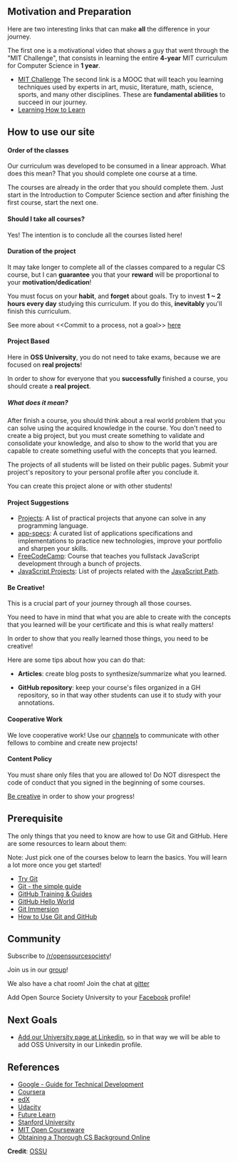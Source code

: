 ## Motivation and Preparation

Here are two interesting links that can make **all** the difference in your journey.

The first one is a motivational video that shows a guy that went through the "MIT Challenge", that consists in learning the entire **4-year** MIT curriculum for Computer Science in **1 year**.
  - [MIT Challenge](http://www.scotthyoung.com/blog/myprojects/mit-challenge-2/)
The second link is a MOOC that will teach you learning techniques used by experts in art, music, literature, math, science, sports, and many other disciplines. These are **fundamental abilities** to succeed in our journey.
  - [Learning How to Learn](https://www.coursera.org/learn/learning-how-to-learn)

## How to use our site

#### Order of the classes

Our curriculum was developed to be consumed in a linear approach. What does this mean? That you should complete one course at a time.

The courses are already in the order that you should complete them. Just start in the Introduction to Computer Science section and after finishing the first course, start the next one.

#### Should I take all courses?

Yes! The intention is to conclude all the courses listed here!

#### Duration of the project

It may take longer to complete all of the classes compared to a regular CS course, but I can **guarantee** you that your **reward** will be proportional to your **motivation/dedication**!

You must focus on your **habit**, and **forget** about goals. Try to invest **1 ~ 2 hours every day** studying this curriculum. If you do this, **inevitably** you'll finish this curriculum.

See more about <<Commit to a process, not a goal>> [here](http://jamesclear.com/goals-systems)

#### Project Based

Here in **OSS University**, you do not need to take exams, because we are focused on **real projects**!

In order to show for everyone that you **successfully** finished a course, you should create a **real project**.

##### What does it mean?

After finish a course, you should think about a real world problem that you can solve using the acquired knowledge in the course. You don't need to create a big project, but you must create something to validate and consolidate your knowledge, and also to show to the world that you are capable to create something useful with the concepts that you learned.

The projects of all students will be listed on their public pages. Submit your project's repository to your personal profile after you conclude it.

You can create this project alone or with other students!

#### Project Suggestions

  - [Projects](https://github.com/karan/Projects): A list of practical projects that anyone can solve in any programming language.
  - [app-specs](https://github.com/ericdouglas/app-specs): A curated list of applications specifications and implementations to practice new technologies, improve your portfolio and sharpen your skills.
  - [FreeCodeCamp](http://www.freecodecamp.com/): Course that teaches you fullstack JavaScript development through a bunch of projects.
  - [JavaScript Projects](https://github.com/javascript-society/javascript-projects): List of projects related with the [JavaScript Path](https://github.com/javascript-society/javascript-path).

#### Be Creative!

This is a crucial part of your journey through all those courses.

You need to have in mind that what you are able to create with the concepts that you learned will be your certificate and this is what really matters!

In order to show that you really learned those things, you need to be creative!

Here are some tips about how you can do that:

  - **Articles**: create blog posts to synthesize/summarize what you learned.

  - **GitHub repository**: keep your course's files organized in a GH repository, so in that way other students can use it to study with your annotations.

#### Cooperative Work

We love cooperative work! Use our [channels](https://github.com/open-source-society/computer-science/blob/master/README.md#community) to communicate with other fellows to combine and create new projects!

#### Content Policy

You must share only files that you are allowed to! Do NOT disrespect the code of conduct that you signed in the beginning of some courses.

[Be creative](https://github.com/open-source-society/computer-science/blob/master/README.md#be-creative) in order to show your progress!

## Prerequisite

The only things that you need to know are how to use Git and GitHub. Here are some resources to learn about them:

Note: Just pick one of the courses below to learn the basics. You will learn a lot more once you get started!
  - [Try Git](https://try.github.io/levels/1/challenges/1)
  - [Git - the simple guide](http://rogerdudler.github.io/git-guide/)
  - [GitHub Training & Guides](https://www.youtube.com/playlist?list=PLg7s6cbtAD15G8lNyoaYDuKZSKyJrgwB-)
  - [GitHub Hello World](https://guides.github.com/activities/hello-world/)
  - [Git Immersion](http://gitimmersion.com/index.html)
  - [How to Use Git and GitHub](https://www.udacity.com/course/how-to-use-git-and-github--ud775)

## Community

Subscribe to [/r/opensourcesociety](https://www.reddit.com/r/opensourcesociety/)!

Join us in our [group](https://groups.google.com/forum/#!forum/open-source-society-university)!

We also have a chat room! Join the chat at [gitter](https://gitter.im/open-source-society/computer-science)

Add Open Source Society University to your [Facebook](https://www.facebook.com/ossuniversity) profile!

## Next Goals

  - [Add our University page at Linkedin](https://help.linkedin.com/app/answers/detail/a_id/40128/~/adding-a-new-university-page), so in that way we will be able to add OSS University in our Linkedin profile.

## References

  - [Google - Guide for Technical Development](https://www.google.com/about/careers/students/guide-to-technical-development.html)
  - [Coursera](https://www.coursera.org/)
  - [edX](https://www.edx.org/)
  - [Udacity](https://www.udacity.com/)
  - [Future Learn](https://www.futurelearn.com/)
  - [Stanford University](https://lagunita.stanford.edu/)
  - [MIT Open Courseware](http://ocw.mit.edu/courses/#electrical-engineering-and-computer-science)
  - [Obtaining a Thorough CS Background Online](http://spin.atomicobject.com/2015/05/15/obtaining-thorough-cs-background-online/)

**Credit**: [OSSU](https://ossu.firebaseapp.com/#/about)
